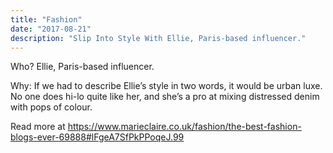 ```yaml
---
title: "Fashion"
date: "2017-08-21"
description: "Slip Into Style With Ellie, Paris-based influencer."
---
```


Who? Ellie, Paris-based influencer.

Why: If we had to describe Ellie’s style in two words, it would be urban luxe. No one does hi-lo quite like her, and she’s a pro at mixing distressed denim with pops of colour.

Read more at https://www.marieclaire.co.uk/fashion/the-best-fashion-blogs-ever-69888#lFgeA7SfPkPPoqeJ.99
